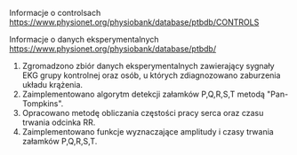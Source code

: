 

Informacje o controlsach https://www.physionet.org/physiobank/database/ptbdb/CONTROLS

Informacje o danych eksperymentalnych https://www.physionet.org/physiobank/database/ptbdb/


1. Zgromadzono zbiór danych eksperymentalnych zawierający sygnały EKG grupy kontrolnej oraz osób, u których zdiagnozowano zaburzenia układu krążenia.
2. Zaimplementowano algorytm detekcji załamków P,Q,R,S,T metodą "Pan-Tompkins".
3. Opracowano metodę obliczania częstości pracy serca oraz czasu trwania odcinka RR.
4. Zaimplementowano funkcje wyznaczające amplitudy i czasy trwania załamków P,Q,R,S,T.

